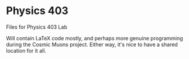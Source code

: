# Physics 403
Files for Physics 403 Lab 

Will contain LaTeX code mostly, and perhaps more genuine programming during the Cosmic Muons project. Either way, it's nice to have a shared location for it all.

